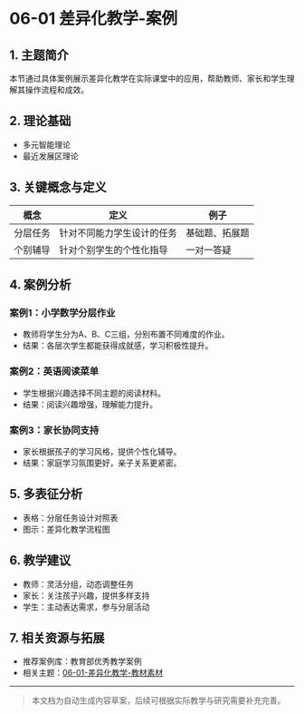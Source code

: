 # 06-01 差异化教学-案例

## 1. 主题简介
本节通过具体案例展示差异化教学在实际课堂中的应用，帮助教师、家长和学生理解其操作流程和成效。

## 2. 理论基础
- 多元智能理论
- 最近发展区理论

## 3. 关键概念与定义
| 概念 | 定义 | 例子 |
|------|------|------|
| 分层任务 | 针对不同能力学生设计的任务 | 基础题、拓展题 |
| 个别辅导 | 针对个别学生的个性化指导 | 一对一答疑 |

## 4. 案例分析
### 案例1：小学数学分层作业
- 教师将学生分为A、B、C三组，分别布置不同难度的作业。
- 结果：各层次学生都能获得成就感，学习积极性提升。

### 案例2：英语阅读菜单
- 学生根据兴趣选择不同主题的阅读材料。
- 结果：阅读兴趣增强，理解能力提升。

### 案例3：家长协同支持
- 家长根据孩子的学习风格，提供个性化辅导。
- 结果：家庭学习氛围更好，亲子关系更紧密。

## 5. 多表征分析
- 表格：分层任务设计对照表
- 图示：差异化教学流程图

## 6. 教学建议
- 教师：灵活分组，动态调整任务
- 家长：关注孩子兴趣，提供多样支持
- 学生：主动表达需求，参与分层活动

## 7. 相关资源与拓展
- 推荐案例库：教育部优秀教学案例
- 相关主题：[06-01-差异化教学-教材素材](./06-01-差异化教学-教材素材.md)

---

> 本文档为自动生成内容草案，后续可根据实际教学与研究需要补充完善。 